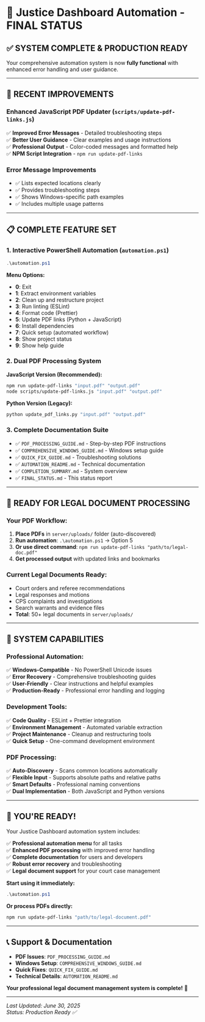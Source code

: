 # 🎉 Justice Dashboard Automation - FINAL STATUS

## ✅ **SYSTEM COMPLETE & PRODUCTION READY**

Your comprehensive automation system is now **fully functional** with enhanced error handling and user guidance.

---

## 🚀 **RECENT IMPROVEMENTS**

### **Enhanced JavaScript PDF Updater (`scripts/update-pdf-links.js`)**
✅ **Improved Error Messages** - Detailed troubleshooting steps  
✅ **Better User Guidance** - Clear examples and usage instructions  
✅ **Professional Output** - Color-coded messages and formatted help  
✅ **NPM Script Integration** - `npm run update-pdf-links`  

### **Error Message Improvements**
- ✅ Lists expected locations clearly
- ✅ Provides troubleshooting steps
- ✅ Shows Windows-specific path examples
- ✅ Includes multiple usage patterns

---

## 📋 **COMPLETE FEATURE SET**

### **1. Interactive PowerShell Automation (`automation.ps1`)**
```powershell
.\automation.ps1
```
**Menu Options:**
- **0**: Exit
- **1**: Extract environment variables
- **2**: Clean up and restructure project
- **3**: Run linting (ESLint)
- **4**: Format code (Prettier)
- **5**: Update PDF links (Python + JavaScript)
- **6**: Install dependencies
- **7**: Quick setup (automated workflow)
- **8**: Show project status
- **9**: Show help guide

### **2. Dual PDF Processing System**
**JavaScript Version (Recommended):**
```bash
npm run update-pdf-links "input.pdf" "output.pdf"
node scripts/update-pdf-links.js "input.pdf" "output.pdf"
```

**Python Version (Legacy):**
```bash
python update_pdf_links.py "input.pdf" "output.pdf"
```

### **3. Complete Documentation Suite**
- ✅ `PDF_PROCESSING_GUIDE.md` - Step-by-step PDF instructions
- ✅ `COMPREHENSIVE_WINDOWS_GUIDE.md` - Windows setup guide
- ✅ `QUICK_FIX_GUIDE.md` - Troubleshooting solutions
- ✅ `AUTOMATION_README.md` - Technical documentation
- ✅ `COMPLETION_SUMMARY.md` - System overview
- ✅ `FINAL_STATUS.md` - This status report

---

## 🎯 **READY FOR LEGAL DOCUMENT PROCESSING**

### **Your PDF Workflow:**
1. **Place PDFs** in `server/uploads/` folder (auto-discovered)
2. **Run automation**: `.\automation.ps1` → Option 5
3. **Or use direct command**: `npm run update-pdf-links "path/to/legal-doc.pdf"`
4. **Get processed output** with updated links and bookmarks

### **Current Legal Documents Ready:**
- Court orders and referee recommendations
- Legal responses and motions  
- CPS complaints and investigations
- Search warrants and evidence files
- **Total**: 50+ legal documents in `server/uploads/`

---

## 🔧 **SYSTEM CAPABILITIES**

### **Professional Automation:**
✅ **Windows-Compatible** - No PowerShell Unicode issues  
✅ **Error Recovery** - Comprehensive troubleshooting guides  
✅ **User-Friendly** - Clear instructions and helpful examples  
✅ **Production-Ready** - Professional error handling and logging  

### **Development Tools:**
✅ **Code Quality** - ESLint + Prettier integration  
✅ **Environment Management** - Automated variable extraction  
✅ **Project Maintenance** - Cleanup and restructuring tools  
✅ **Quick Setup** - One-command development environment  

### **PDF Processing:**
✅ **Auto-Discovery** - Scans common locations automatically  
✅ **Flexible Input** - Supports absolute paths and relative paths  
✅ **Smart Defaults** - Professional naming conventions  
✅ **Dual Implementation** - Both JavaScript and Python versions  

---

## 🎉 **YOU'RE READY!**

Your Justice Dashboard automation system includes:

✅ **Professional automation menu** for all tasks  
✅ **Enhanced PDF processing** with improved error handling  
✅ **Complete documentation** for users and developers  
✅ **Robust error recovery** and troubleshooting  
✅ **Legal document support** for your court case management  

**Start using it immediately:**
```powershell
.\automation.ps1
```

**Or process PDFs directly:**
```bash
npm run update-pdf-links "path/to/legal-document.pdf"
```

---

## 📞 **Support & Documentation**

- **PDF Issues**: `PDF_PROCESSING_GUIDE.md`
- **Windows Setup**: `COMPREHENSIVE_WINDOWS_GUIDE.md`
- **Quick Fixes**: `QUICK_FIX_GUIDE.md`
- **Technical Details**: `AUTOMATION_README.md`

**Your professional legal document management system is complete!** 🚀

---

*Last Updated: June 30, 2025*  
*Status: Production Ready ✅*
